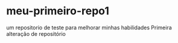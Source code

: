 # meu-primeiro-repo1
um repositorio de teste para melhorar minhas habilidades
Primeira alteração de repositório
